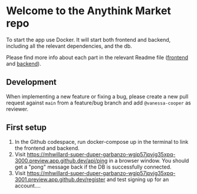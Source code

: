 # Welcome to the Anythink Market repo

To start the app use Docker. It will start both frontend and backend, including all the relevant dependencies, and the db.

Please find more info about each part in the relevant Readme file ([frontend](frontend/readme.md) and [backend](backend/README.md)).

## Development

When implementing a new feature or fixing a bug, please create a new pull request against `main` from a feature/bug branch and add `@vanessa-cooper` as reviewer.

## First setup

1. In the Github codespace, run docker-compose up in the terminal to link the frontend and backend.
2. Visit https://mhwillard-super-duper-garbanzo-wgjp57jpvjg35xpq-3000.preview.app.github.dev/api/ping in a browser window. You should get a "pong" message back if the DB is successfully connected.
3. Visit https://mhwillard-super-duper-garbanzo-wgjp57jpvjg35xpq-3001.preview.app.github.dev/register and test signing up for an account....